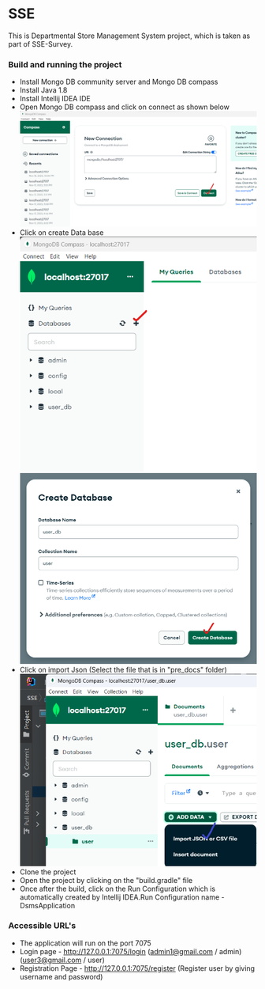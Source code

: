 # SSE

This is Departmental Store Management System project, which is taken as part of SSE-Survey.

### Build and running the project

- Install Mongo DB community server and Mongo DB compass
- Install Java 1.8
- Install Intellij IDEA IDE
- Open Mongo DB compass and click on connect as shown below
![Mongo DB Compass](readme_files/compass.png)
- Click on create Data base
![Create DB](readme_files/db_create.png)
![Create DB 1](readme_files/db_create1.png)
- Click on import Json (Select the file that is in "pre_docs" folder)
![Create DB 1](readme_files/import_collection.png)
- Clone the project
- Open the project by clicking on the "build.gradle" file
- Once after the build, click on the Run Configuration which is automatically created by Intellij IDEA.Run Configuration name - DsmsApplication

### Accessible URL's

- The application will run on the port 7075
- Login page - http://127.0.0.1:7075/login (admin1@gmail.com / admin) (user3@gmail.com / user)
- Registration Page - http://127.0.0.1:7075/register (Register user by giving username and password)